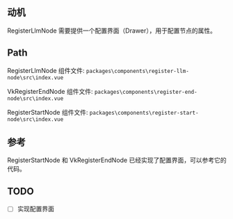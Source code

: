 ## 动机

RegisterLlmNode 需要提供一个配置界面（Drawer），用于配置节点的属性。

## Path

RegisterLlmNode 组件文件: `packages\components\register-llm-node\src\index.vue`

VkRegisterEndNode 组件文件: `packages\components\register-end-node\src\index.vue`

RegisterStartNode 组件文件: `packages\components\register-start-node\src\index.vue`

## 参考

RegisterStartNode 和 VkRegisterEndNode 已经实现了配置界面，可以参考它的代码。

## TODO

- [ ] 实现配置界面
